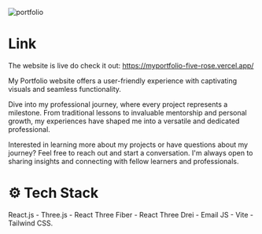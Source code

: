 ![portfolio](https://github.com/Keerthana-r-venugopal/myportfolio/assets/158607664/5a59ca8d-7d8f-4663-8595-254105f9510d)

# Link
The website is live do check it out: https://myportfolio-five-rose.vercel.app/

My Portfolio website offers a user-friendly experience with captivating visuals and seamless functionality.

Dive into my professional journey, where every project represents a milestone. From traditional lessons to invaluable mentorship and personal growth, my experiences have shaped me into a versatile and dedicated professional.

Interested in learning more about my projects or have questions about my journey? Feel free to reach out and start a conversation. I'm always open to sharing insights and connecting with fellow learners and professionals.

# ⚙️ Tech Stack
React.js -
Three.js -
React Three Fiber -
React Three Drei -
Email JS -
Vite -
Tailwind CSS.

